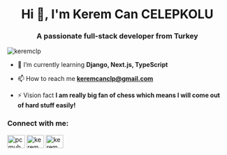 
<h1 align="center">Hi 👋, I'm Kerem Can CELEPKOLU</h1>
<h3 align="center">A passionate full-stack developer from Turkey</h3>



<p align="left"> <img src="https://komarev.com/ghpvc/?username=keremclp&label=Profile%20views&color=0e75b6&style=flat" alt="keremclp" /> </p>

- 🌱 I’m currently learning **Django, Next.js, TypeScript**

- 📫 How to reach me **keremcanclp@gmail.com**

- ⚡ Vision fact **I am really big fan of chess which means I will come out of hard stuff easily!**

<h3 align="left">Connect with me:</h3>
<p align="left">
<a href="https://twitter.com/pcmuhendis_" target="blank"><img align="center" src="https://raw.githubusercontent.com/rahuldkjain/github-profile-readme-generator/master/src/images/icons/Social/twitter.svg" alt="pcmuhendis_" height="30" width="40" /></a>
<a href="https://linkedin.com/in/kerem can" target="blank"><img align="center" src="https://raw.githubusercontent.com/rahuldkjain/github-profile-readme-generator/master/src/images/icons/Social/linked-in-alt.svg" alt="kerem can" height="30" width="40" /></a>
<a href="https://instagram.com/kerem_clp" target="blank"><img align="center" src="https://raw.githubusercontent.com/rahuldkjain/github-profile-readme-generator/master/src/images/icons/Social/instagram.svg" alt="kerem_clp" height="30" width="40" /></a>
</p>
